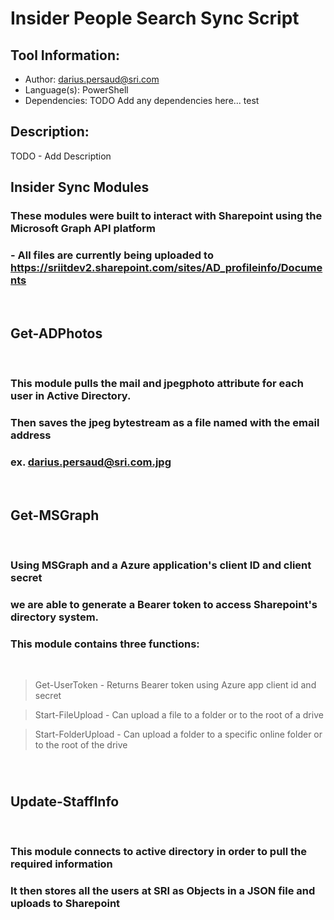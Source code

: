# Insider People Search Sync Script

## Tool Information:
- Author: darius.persaud@sri.com 
- Language(s): PowerShell
- Dependencies: TODO Add any dependencies here...
test
## Description:

TODO - Add Description


## Insider Sync Modules

### These modules were built to interact with Sharepoint using the Microsoft Graph API platform
### - All files are currently being uploaded to https://sriitdev2.sharepoint.com/sites/AD_profileinfo/Documents
<br>

## Get-ADPhotos 
<br>

### This module pulls the mail and jpegphoto attribute for each user in Active Directory.
### Then saves the jpeg bytestream as a file named with the email address 
### ex. darius.persaud@sri.com.jpg

<br>

## Get-MSGraph
<br>

### Using MSGraph and a Azure application's client ID and client secret
### we are able to generate a Bearer token to access Sharepoint's directory system.
### This module contains three functions:
<br>

> Get-UserToken - Returns Bearer token using Azure app client id and secret

> Start-FileUpload - Can upload a file to a folder or to the root of a drive

> Start-FolderUpload - Can upload a folder to a specific online folder or to the root of the drive 

###
<br>

## Update-StaffInfo

<br>

### This module connects to active directory in order to pull the required information
### It then stores all the users at SRI as Objects in a JSON file and uploads to Sharepoint

<br>
